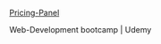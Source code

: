 [Pricing-Panel](https://Juveria-Dalvi.github.io/Projects/Pricing-Panel/index.html)

Web-Development bootcamp | Udemy 
